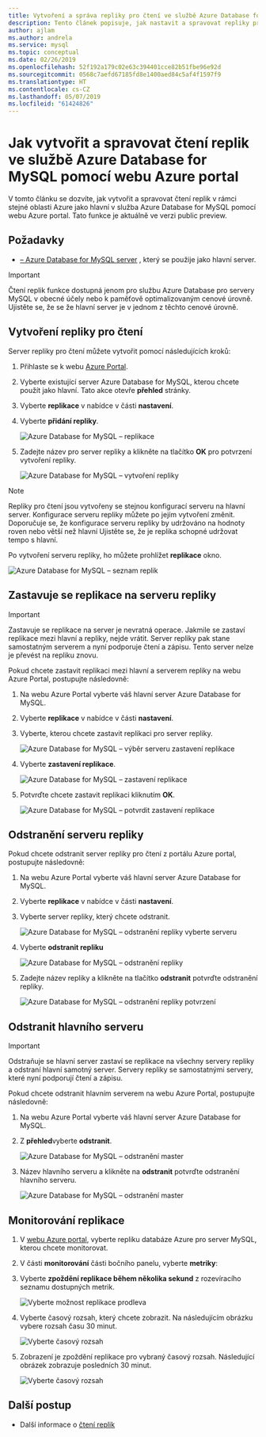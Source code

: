 ```yaml
---
title: Vytvoření a správa repliky pro čtení ve službě Azure Database for MySQL
description: Tento článek popisuje, jak nastavit a spravovat repliky pro čtení ve službě Azure Database for MySQL pomocí portálu.
author: ajlam
ms.author: andrela
ms.service: mysql
ms.topic: conceptual
ms.date: 02/26/2019
ms.openlocfilehash: 52f192a179c02e63c394401cce82b51fbe96e92d
ms.sourcegitcommit: 0568c7aefd67185fd8e1400aed84c5af4f1597f9
ms.translationtype: HT
ms.contentlocale: cs-CZ
ms.lasthandoff: 05/07/2019
ms.locfileid: "61424826"
---
```

# <a name="how-to-create-and-manage-read-replicas-in-azure-database-for-mysql-using-the-azure-portal"></a>Jak vytvořit a spravovat čtení replik ve službě Azure Database for MySQL pomocí webu Azure portal

V tomto článku se dozvíte, jak vytvořit a spravovat čtení replik v rámci stejné oblasti Azure jako hlavní v služba Azure Database for MySQL pomocí webu Azure portal. Tato funkce je aktuálně ve verzi public preview.

## <a name="prerequisites"></a>Požadavky

- [– Azure Database for MySQL server](quickstart-create-mysql-server-database-using-azure-portal.md) , který se použije jako hlavní server.

> [!IMPORTANT]
> Čtení replik funkce dostupná jenom pro službu Azure Database pro servery MySQL v obecné účely nebo k paměťově optimalizovaným cenové úrovně. Ujistěte se, že se že hlavní server je v jednom z těchto cenové úrovně.

## <a name="create-a-read-replica"></a>Vytvoření repliky pro čtení

Server repliky pro čtení můžete vytvořit pomocí následujících kroků:

1. Přihlaste se k webu [Azure Portal](https://portal.azure.com/).

2. Vyberte existující server Azure Database for MySQL, kterou chcete použít jako hlavní. Tato akce otevře **přehled** stránky.

3. Vyberte **replikace** v nabídce v části **nastavení**.

4. Vyberte **přidání repliky**.

   ![Azure Database for MySQL – replikace](./media/howto-read-replica-portal/add-replica.png)

5. Zadejte název pro server repliky a klikněte na tlačítko **OK** pro potvrzení vytvoření repliky.

   ![Azure Database for MySQL – vytvoření repliky](./media/howto-read-replica-portal/create-replica.png)

> [!NOTE]
> Repliky pro čtení jsou vytvořeny se stejnou konfigurací serveru na hlavní server. Konfigurace serveru repliky můžete po jejím vytvoření změnit. Doporučuje se, že konfigurace serveru repliky by udržováno na hodnoty roven nebo větší než hlavní Ujistěte se, že je replika schopné udržovat tempo s hlavní.

Po vytvoření serveru repliky, ho můžete prohlížet **replikace** okno.

   ![Azure Database for MySQL – seznam replik](./media/howto-read-replica-portal/list-replica.png)

## <a name="stop-replication-to-a-replica-server"></a>Zastavuje se replikace na serveru repliky

> [!IMPORTANT]
> Zastavuje se replikace na server je nevratná operace. Jakmile se zastaví replikace mezi hlavní a repliky, nejde vrátit. Server repliky pak stane samostatným serverem a nyní podporuje čtení a zápisu. Tento server nelze je převést na repliku znovu.

Pokud chcete zastavit replikaci mezi hlavní a serverem repliky na webu Azure Portal, postupujte následovně:

1. Na webu Azure Portal vyberte váš hlavní server Azure Database for MySQL. 

2. Vyberte **replikace** v nabídce v části **nastavení**.

3. Vyberte, kterou chcete zastavit replikaci pro server repliky.

   ![Azure Database for MySQL – výběr serveru zastavení replikace](./media/howto-read-replica-portal/stop-replication-select.png)

4. Vyberte **zastavení replikace**.

   ![Azure Database for MySQL – zastavení replikace](./media/howto-read-replica-portal/stop-replication.png)

5. Potvrďte chcete zastavit replikaci kliknutím **OK**.

   ![Azure Database for MySQL – potvrdit zastavení replikace](./media/howto-read-replica-portal/stop-replication-confirm.png)

## <a name="delete-a-replica-server"></a>Odstranění serveru repliky

Pokud chcete odstranit server repliky pro čtení z portálu Azure portal, postupujte následovně:

1. Na webu Azure Portal vyberte váš hlavní server Azure Database for MySQL.

2. Vyberte **replikace** v nabídce v části **nastavení**.

3. Vyberte server repliky, který chcete odstranit.

   ![Azure Database for MySQL – odstranění repliky vyberte serveru](./media/howto-read-replica-portal/delete-replica-select.png)

4. Vyberte **odstranit repliku**

   ![Azure Database for MySQL – odstranění repliky](./media/howto-read-replica-portal/delete-replica.png)

5. Zadejte název repliky a klikněte na tlačítko **odstranit** potvrďte odstranění repliky.  

   ![Azure Database for MySQL – odstranění repliky potvrzení](./media/howto-read-replica-portal/delete-replica-confirm.png)

## <a name="delete-a-master-server"></a>Odstranit hlavního serveru

> [!IMPORTANT]
> Odstraňuje se hlavní server zastaví se replikace na všechny servery repliky a odstraní hlavní samotný server. Servery repliky se samostatnými servery, které nyní podporují čtení a zápisu.

Pokud chcete odstranit hlavním serverem na webu Azure Portal, postupujte následovně:

1. Na webu Azure Portal vyberte váš hlavní server Azure Database for MySQL.

2. Z **přehled**vyberte **odstranit**.

   ![Azure Database for MySQL – odstranění master](./media/howto-read-replica-portal/delete-master-overview.png)

3. Název hlavního serveru a klikněte na **odstranit** potvrďte odstranění hlavního serveru.  

   ![Azure Database for MySQL – odstranění master](./media/howto-read-replica-portal/delete-master-confirm.png)

## <a name="monitor-replication"></a>Monitorování replikace

1. V [webu Azure portal](https://portal.azure.com/), vyberte repliku databáze Azure pro server MySQL, kterou chcete monitorovat.

2. V části **monitorování** části bočního panelu, vyberte **metriky**:

3. Vyberte **zpoždění replikace během několika sekund** z rozevíracího seznamu dostupných metrik. 

   ![Vyberte možnost replikace prodleva](./media/howto-read-replica-portal/monitor-select-replication-lag.png)

4. Vyberte časový rozsah, který chcete zobrazit. Na následujícím obrázku vybere rozsah času 30 minut.

   ![Vyberte časový rozsah](./media/howto-read-replica-portal/monitor-replication-lag-time-range.png)

5. Zobrazení je zpoždění replikace pro vybraný časový rozsah. Následující obrázek zobrazuje posledních 30 minut.

   ![Vyberte časový rozsah](./media/howto-read-replica-portal/monitor-replication-lag-time-range-thirty-mins.png)

## <a name="next-steps"></a>Další postup

- Další informace o [čtení replik](concepts-read-replicas.md)